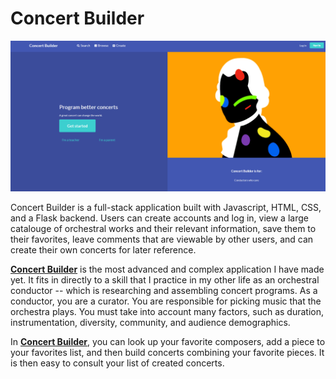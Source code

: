 # Concert Builder
![Concert_Builder](app/static/img/concertbuilderhome.png)

Concert Builder is a full-stack application built with Javascript, HTML, CSS, and a Flask backend. Users can create accounts and log in, view a large catalouge of orchestral works and their relevant information, save them to their favorites, leave comments that are viewable by other users, and can create their own concerts for later reference. 


[__Concert Builder__](www.concertbuilder.com) is  the most advanced and complex application I have made yet. It fits in directly to a skill that I practice in my other life as an orchestral conductor -- which is researching and assembling concert programs. As a conductor, you are a curator. You are responsible for picking music that the orchestra plays. You must take into account many factors, such as duration, instrumentation, diversity, community, and audience demographics. 

<!-- There is a great tool at [daniels-orchestral.com](www.daniels-orchestral.com) that assists with research and discovery. I wrote a web scraper tool to pull data from this site and put it in my own database. For this reason, the website cannot be public.  -->

<!-- However, there is no tool on their site to add pieces to a concert, move those pieces around, stack them up, see how long the concert is, and save the concert for your easy reference.  -->

In [__Concert Builder__](www.concertbuilder.com), you can look up your favorite composers, add a piece to your favorites list, and then build concerts combining your favorite pieces. It is then easy to consult your list of created concerts. 
